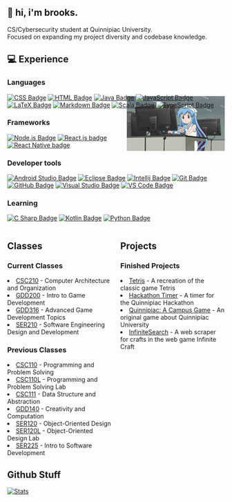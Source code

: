 ## 🚀 hi, i'm brooks.

CS/Cybersecurity student at Quinnipiac University.
<br/>Focused on expanding my project diversity and codebase knowledge.

## 💻 Experience

### Languages

[![CSS Badge](https://img.shields.io/badge/css3-%231572B6.svg?style=flat&logo=css3&logoColor=white)](https://wikipedia.org/wiki/CSS)
[![HTML Badge](https://img.shields.io/badge/html5-%23E34F26.svg?style=flat&logo=html5&logoColor=white)](https://wikipedia.org/wiki/HTML)
[![Java Badge](https://img.shields.io/badge/java-3a75b0?style=flat&logo=java&logoColor=white)](https://www.java.com/en/download/help/whatis_java.html)
[![JavaScript Badge](https://img.shields.io/badge/javascript-F7DF1E?style=flat&logo=javascript&logoColor=black)](https://wikipedia.org/wiki/JavaScript)
[![LaTeX Badge](https://img.shields.io/badge/latex-008080?style=flat&logo=latex&logoColor=white)](https://www.latex-project.org/about/)
[![Markdown Badge](https://img.shields.io/badge/markdown-000000?style=flat&logo=markdown&logoColor=white)](https://www.markdownguide.org/)
[![Scala Badge](https://img.shields.io/badge/scala-DC322F?style=flat&logo=scala&logoColor=white)](https://www.scala-lang.org/)
[![TypeScript Badge](https://img.shields.io/badge/typescript-007ACC?style=flat&logo=typescript&logoColor=white)](https://www.typescriptlang.org/)

<img align="right" src=".github/assets/anime.gif" width="45%" height="45%" style="margin-top: -43px;" />

### Frameworks

[![Node.js Badge](https://img.shields.io/badge/node.js-6DA55F?style=flat&logo=node.js&logoColor=white)](https://nodejs.org/)
[![React.js badge](https://img.shields.io/badge/react.js-20232A?style=flat&logo=react&logoColor=61DAFB)](https://react.dev/)
[![React Native badge](https://img.shields.io/badge/react%20native-20232A?style=flat&logo=react&logoColor=61DAFB)](https://react.dev/)

### Developer tools

[![Android Studio Badge](https://img.shields.io/badge/android%20studio-3DDC84?style=flat&logo=android%20studio&logoColor=white)](https://developer.android.com/studio)
[![Eclipse Badge](https://img.shields.io/badge/eclipse-2C2255?style=flat&logo=eclipse&logoColor=white)](https://www.eclipse.org/)
[![Intellij Badge](https://img.shields.io/badge/intellij-000000?style=flat&logo=intellij%20idea&logoColor=white)](https://www.jetbrains.com/idea/)
[![Git Badge](https://img.shields.io/badge/git-F05032?style=flat&logo=git&logoColor=white)](https://git-scm.com/)
[![GitHub Badge](https://img.shields.io/badge/github-181717?style=flat&logo=github&logoColor=white)](https://github.com/)
[![Visual Studio Badge](https://img.shields.io/badge/visual%20studio-5C2D91?style=flat&logo=visual%20studio&logoColor=white)](https://dotnet.microsoft.com/en-us/languages/csharp)
[![VS Code Badge](https://img.shields.io/badge/vscode-007ACC?style=flat&logo=visual%20studio%20code&logoColor=white)](https://dotnet.microsoft.com/en-us/languages/csharp)

### Learning

[![C Sharp Badge](https://img.shields.io/badge/csharp-A37CDF?style=flat&logo=csharp&logoColor=white)](https://dotnet.microsoft.com/en-us/languages/csharp)
[![Kotlin Badge](https://img.shields.io/badge/kotlin-7f52ff?style=flat&logo=kotlin&logoColor=white)](https://kotlinlang.org/)
[![Python Badge](https://img.shields.io/badge/python-3776AB?style=flat&logo=python&logoColor=white)](https://www.python.org/)

<div style="display: flex;">
    <div style="flex: 1; margin-right: 20px;">
        <h2>Classes</h2>
            <h3>Current Classes</h3>
                <li><a href="https://github.com/bjaxqq/CSC210">CSC210</a> - Computer Architecture and Organization</li>
                <li><a href="https://github.com/bjaxqq/GDD200">GDD200</a> - Intro to Game Development</li>
                <li><a href="https://github.com/bjaxqq/GDD316">GDD316</a> - Advanced Game Development Topics</li>
                <li><a href="https://github.com/bjaxqq/SER210">SER210</a> - Software Engineering Design and Development</li>
            <h3>Previous Classes</h3>
                <li><a href="https://github.com/bjaxqq/CSC110">CSC110</a> - Programming and Problem Solving</li>
                <li><a href="https://github.com/bjaxqq/CSC110L">CSC110L</a> - Programming and Problem Solving Lab</li>
                <li><a href="https://github.com/bjaxqq/CSC111">CSC111</a> - Data Structure and Abstraction</li>
                <li><a href="https://github.com/bjaxqq/GDD140">GDD140</a> - Creativity and Computation</li>
                <li><a href="https://github.com/bjaxqq/SER120">SER120</a> - Object-Oriented Design</li>
                <li><a href="https://github.com/bjaxqq/SER120L">SER120L</a> - Object-Oriented Design Lab</li>
                <li><a href="https://github.com/bjaxqq/SER225">SER225</a> - Intro to Software Development</li>
    </div>
    <div style="flex: 1;">
        <h2>Projects</h2>
            <h3>Finished Projects</h3>
                <li><a href="https://github.com/bjaxqq/tetris">Tetris</a> - A recreation of the classic game Tetris</li>
                <li><a href="https://github.com/jubck/jubck.github.io">Hackathon Timer</a> - A timer for the Quinnipiac Hackathon</li>
                <li><a href="https://a-r-t.github.io/SER225-Project-Website/semesters/fall2023/teams/art">Quinnipiac: A Campus Game</a> - An original game about Quinnipiac University</li>
                <li><a href="https://github.com/bjaxqq/InfiniteSearch">InfiniteSearch</a> - A web scraper for crafts in the web game Infinite Craft</li>
    </div>
</div>

## Github Stuff

[![Stats](https://github-readme-stats.vercel.app/api?username=bjaxqq&theme=nord&show_icons=true)](https://github.com/anuraghazra/github-readme-stats)